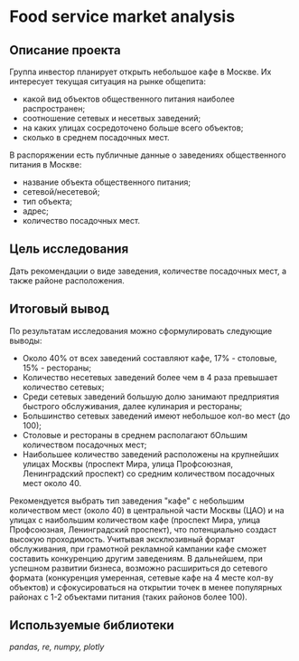 # Food service market analysis
## Описание проекта

Группа инвестор планирует открыть небольшое кафе в Москве. Их интересует текущая ситуация на рынке общепита: 
- какой вид объектов общественного питания наиболее распространен;
- соотношение сетевых и несетвых заведений;
- на каких улицах сосредоточено больше всего объектов;
- сколько в среднем посадочных мест.

В распоряжении есть публичные данные о заведениях общественного питания в Москве:
- название объекта общественного питания;
- сетевой/несетевой;
- тип объекта;
- адрес;
- количество посадочных мест.

## Цель исследования
Дать рекомендации о виде заведения, количестве посадочных мест, а также районе расположения.

## Итоговый вывод 
По результатам исследования можно сформулировать следующие выводы:
- Около 40% от всех заведений составляют кафе, 17% - столовые, 15% - рестораны;
- Количество несетевых заведений более чем в 4 раза превышает количество сетевых;
- Среди сетевых заведений большую долю занимают предприятия быстрого обслуживания, далее кулинария и рестораны;
- Большинство сетевых заведений имеют небольшое кол-во мест (до 100);
- Столовые и рестораны в среднем располагают бОльшим количеством посадочных мест;
- Наибольшее количество заведений расположены на крупнейших улицах Москвы (проспект Мира, улица Профсоюзная, Ленинградский проспект) со средним количеством посадочных мест около 40.

Рекомендуется выбрать тип заведения "кафе" с небольшим количеством мест (около 40) в центральной части Москвы (ЦАО) и на улицах с наибольшим количеством кафе (проспект Мира, улица Профсоюзная, Ленинградский проспект), что потенциально создаст высокую проходимость. Учитывая эксклюзивный формат обслуживания, при грамотной рекламной кампании кафе сможет составить конкуренцию другим заведениям. В дальнейшем, при успешном развитии бизнеса, возможно расшириться до сетевого формата (конкуренция умеренная, сетевые кафе на 4 месте кол-ву объектов) и сфокусироваться на открытии точек в менее популярных районах с 1-2 объектами питания (таких районов более 100).

## Используемые библиотеки
*pandas, re, numpy, plotly*
